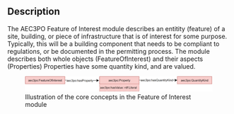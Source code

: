 ## Description

The AEC3PO Feature of Interest module describes an entitity (feature) of a site, building, or piece of infrastructure that is of interest for some purpose. 
Typically, this will be a building component that needs to be compliant to regulations, or be documented in the permitting process.
The module describes both whole objects (FeatureOfInterest) and their aspects (Properties) 
Properties have some quantity kind, and are valued. 


<figure>
  <img src="diagrams/feature_of_interest.png" alt="Illustration of the core concepts in the Feature of Interest module" />
  <figcaption>Illustration of the core concepts in the Feature of Interest module</figcaption>
</figure>

